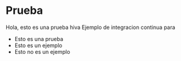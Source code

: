 # Prueba

Hola, esto es una prueba
hiva
Ejemplo de integracion continua para

* Esto es una prueba
* Esto es un ejemplo
* Esto no es un ejemplo

